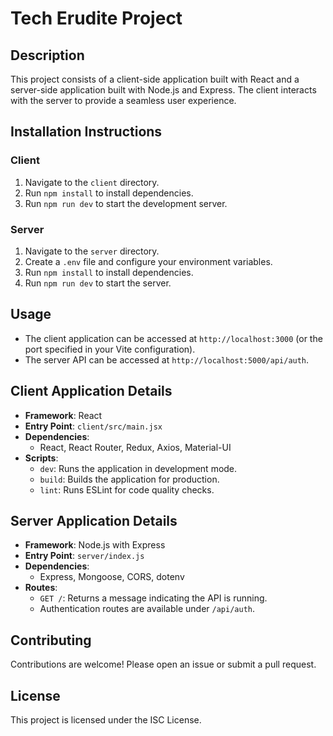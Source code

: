 # Tech Erudite Project

## Description
This project consists of a client-side application built with React and a server-side application built with Node.js and Express. The client interacts with the server to provide a seamless user experience.

## Installation Instructions

### Client
1. Navigate to the `client` directory.
2. Run `npm install` to install dependencies.
3. Run `npm run dev` to start the development server.

### Server
1. Navigate to the `server` directory.
2. Create a `.env` file and configure your environment variables.
3. Run `npm install` to install dependencies.
4. Run `npm run dev` to start the server.

## Usage
- The client application can be accessed at `http://localhost:3000` (or the port specified in your Vite configuration).
- The server API can be accessed at `http://localhost:5000/api/auth`.

## Client Application Details
- **Framework**: React
- **Entry Point**: `client/src/main.jsx`
- **Dependencies**:
  - React, React Router, Redux, Axios, Material-UI
- **Scripts**:
  - `dev`: Runs the application in development mode.
  - `build`: Builds the application for production.
  - `lint`: Runs ESLint for code quality checks.

## Server Application Details
- **Framework**: Node.js with Express
- **Entry Point**: `server/index.js`
- **Dependencies**:
  - Express, Mongoose, CORS, dotenv
- **Routes**:
  - `GET /`: Returns a message indicating the API is running.
  - Authentication routes are available under `/api/auth`.

## Contributing
Contributions are welcome! Please open an issue or submit a pull request.

## License
This project is licensed under the ISC License.
